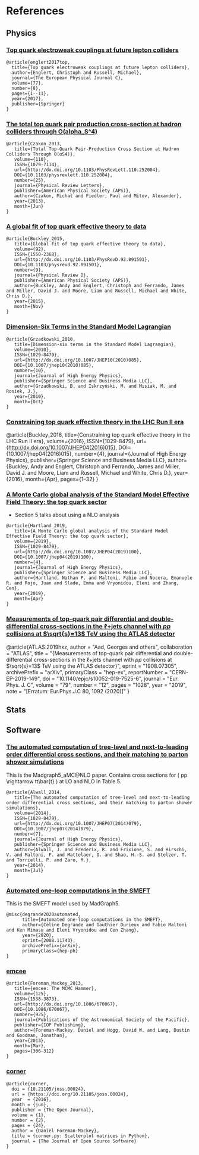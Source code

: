 # References

## Physics

### [Top quark electroweak couplings at future lepton colliders](https://link.springer.com/content/pdf/10.1140/epjc/s10052-017-5095-z.pdf)

```
@article{englert2017top,
  title={Top quark electroweak couplings at future lepton colliders},
  author={Englert, Christoph and Russell, Michael},
  journal={The European Physical Journal C},
  volume={77},
  number={8},
  pages={1--11},
  year={2017},
  publisher={Springer}
}
```

### [The total top quark pair production cross-section at hadron colliders through O(alpha_S^4)](https://arxiv.org/abs/1303.6254)
```
@article{Czakon_2013,
   title={Total Top-Quark Pair-Production Cross Section at Hadron Colliders Through O(αS4)},
   volume={110},
   ISSN={1079-7114},
   url={http://dx.doi.org/10.1103/PhysRevLett.110.252004},
   DOI={10.1103/physrevlett.110.252004},
   number={25},
   journal={Physical Review Letters},
   publisher={American Physical Society (APS)},
   author={Czakon, Michał and Fiedler, Paul and Mitov, Alexander},
   year={2013},
   month={Jun}
}
```


### [A global fit of top quark effective theory to data](https://arxiv.org/abs/1506.08845)
```
@article{Buckley_2015,
   title={Global fit of top quark effective theory to data},
   volume={92},
   ISSN={1550-2368},
   url={http://dx.doi.org/10.1103/PhysRevD.92.091501},
   DOI={10.1103/physrevd.92.091501},
   number={9},
   journal={Physical Review D},
   publisher={American Physical Society (APS)},
   author={Buckley, Andy and Englert, Christoph and Ferrando, James and Miller, David J. and Moore, Liam and Russell, Michael and White, Chris D.},
   year={2015},
   month={Nov}
}
```
### [Dimension-Six Terms in the Standard Model Lagrangian](https://arxiv.org/abs/1008.4884)
```
@article{Grzadkowski_2010,
   title={Dimension-six terms in the Standard Model Lagrangian},
   volume={2010},
   ISSN={1029-8479},
   url={http://dx.doi.org/10.1007/JHEP10(2010)085},
   DOI={10.1007/jhep10(2010)085},
   number={10},
   journal={Journal of High Energy Physics},
   publisher={Springer Science and Business Media LLC},
   author={Grzadkowski, B. and Iskrzyński, M. and Misiak, M. and Rosiek, J.},
   year={2010},
   month={Oct}
}
```

### [Constraining top quark effective theory in the LHC Run II era](https://arxiv.org/abs/1512.03360)
@article{Buckley_2016,
   title={Constraining top quark effective theory in the LHC Run II era},
   volume={2016},
   ISSN={1029-8479},
   url={http://dx.doi.org/10.1007/JHEP04(2016)015},
   DOI={10.1007/jhep04(2016)015},
   number={4},
   journal={Journal of High Energy Physics},
   publisher={Springer Science and Business Media LLC},
   author={Buckley, Andy and Englert, Christoph and Ferrando, James and Miller, David J. and Moore, Liam and Russell, Michael and White, Chris D.},
   year={2016},
   month={Apr},
   pages={1–32}
}

### [A Monte Carlo global analysis of the Standard Model Effective Field Theory: the top quark sector](https://arxiv.org/abs/1901.05965)

* Section 5 talks about using a NLO analysis

```
@article{Hartland_2019,
   title={A Monte Carlo global analysis of the Standard Model Effective Field Theory: the top quark sector},
   volume={2019},
   ISSN={1029-8479},
   url={http://dx.doi.org/10.1007/JHEP04(2019)100},
   DOI={10.1007/jhep04(2019)100},
   number={4},
   journal={Journal of High Energy Physics},
   publisher={Springer Science and Business Media LLC},
   author={Hartland, Nathan P. and Maltoni, Fabio and Nocera, Emanuele R. and Rojo, Juan and Slade, Emma and Vryonidou, Eleni and Zhang, Cen},
   year={2019},
   month={Apr}
}
```

### [Measurements of top-quark pair differential and double-differential cross-sections in the $\ell$+jets channel with $pp$ collisions at $\sqrt{s}=13$ TeV using the ATLAS detector](https://inspirehep.net/literature/1750330)
@article{ATLAS:2019hxz,
    author = "Aad, Georges and others",
    collaboration = "ATLAS",
    title = "{Measurements of top-quark pair differential and double-differential cross-sections in the $\ell$+jets channel with $pp$ collisions at $\sqrt{s}=13$ TeV using the ATLAS detector}",
    eprint = "1908.07305",
    archivePrefix = "arXiv",
    primaryClass = "hep-ex",
    reportNumber = "CERN-EP-2019-149",
    doi = "10.1140/epjc/s10052-019-7525-6",
    journal = "Eur. Phys. J. C",
    volume = "79",
    number = "12",
    pages = "1028",
    year = "2019",
    note = "[Erratum: Eur.Phys.J.C 80, 1092 (2020)]"
}

## Stats

## Software

### [The automated computation of tree-level and next-to-leading order differential cross sections, and their matching to parton shower simulations](https://arxiv.org/abs/1405.0301)
This is the Madgraph5_aMC@NLO paper. Contains cross sections for \( pp \rightarrow tt\bar{t} \) at LO and NLO in Table 5.

```
@article{Alwall_2014,
   title={The automated computation of tree-level and next-to-leading order differential cross sections, and their matching to parton shower simulations},
   volume={2014},
   ISSN={1029-8479},
   url={http://dx.doi.org/10.1007/JHEP07(2014)079},
   DOI={10.1007/jhep07(2014)079},
   number={7},
   journal={Journal of High Energy Physics},
   publisher={Springer Science and Business Media LLC},
   author={Alwall, J. and Frederix, R. and Frixione, S. and Hirschi, V. and Maltoni, F. and Mattelaer, O. and Shao, H.-S. and Stelzer, T. and Torrielli, P. and Zaro, M.},
   year={2014},
   month={Jul}
}
```

### [Automated one-loop computations in the SMEFT](https://arxiv.org/abs/2008.11743)
This is the SMEFT model used by MadGraph5.
```
@misc{degrande2020automated,
      title={Automated one-loop computations in the SMEFT},
      author={Céline Degrande and Gauthier Durieux and Fabio Maltoni and Ken Mimasu and Eleni Vryonidou and Cen Zhang},
      year={2020},
      eprint={2008.11743},
      archivePrefix={arXiv},
      primaryClass={hep-ph}
}
```

### [emcee](https://emcee.readthedocs.io/en/stable/)

```
@article{Foreman_Mackey_2013,
   title={emcee: The MCMC Hammer},
   volume={125},
   ISSN={1538-3873},
   url={http://dx.doi.org/10.1086/670067},
   DOI={10.1086/670067},
   number={925},
   journal={Publications of the Astronomical Society of the Pacific},
   publisher={IOP Publishing},
   author={Foreman-Mackey, Daniel and Hogg, David W. and Lang, Dustin and Goodman, Jonathan},
   year={2013},
   month={Mar},
   pages={306–312}
}
```

### [corner](https://corner.readthedocs.io/en/latest/index.html#)

```
@article{corner,
  doi = {10.21105/joss.00024},
  url = {https://doi.org/10.21105/joss.00024},
  year  = {2016},
  month = {jun},
  publisher = {The Open Journal},
  volume = {1},
  number = {2},
  pages = {24},
  author = {Daniel Foreman-Mackey},
  title = {corner.py: Scatterplot matrices in Python},
  journal = {The Journal of Open Source Software}
}
```
